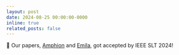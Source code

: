 ```yaml
---
layout: post
date: 2024-08-25 00:00:00-0000
inline: true
related_posts: false
---
```


🎉 Our papers, [Amphion](https://arxiv.org/abs/2312.09911) and [Emila](https://arxiv.org/abs/2407.05361), got accepted by IEEE SLT 2024!
